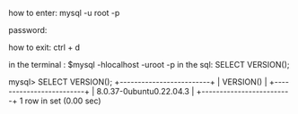 how to enter:
mysql -u root -p

password:

how to exit:
ctrl + d

in the terminal : $mysql -hlocalhost -uroot -p
in the sql: SELECT VERSION();

mysql> SELECT VERSION();
+-------------------------+
| VERSION()               |
+-------------------------+
| 8.0.37-0ubuntu0.22.04.3 |
+-------------------------+
1 row in set (0.00 sec)
